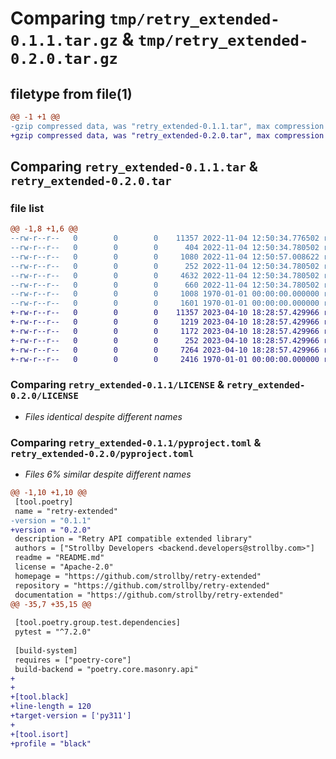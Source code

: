 # Comparing `tmp/retry_extended-0.1.1.tar.gz` & `tmp/retry_extended-0.2.0.tar.gz`

## filetype from file(1)

```diff
@@ -1 +1 @@
-gzip compressed data, was "retry_extended-0.1.1.tar", max compression
+gzip compressed data, was "retry_extended-0.2.0.tar", max compression
```

## Comparing `retry_extended-0.1.1.tar` & `retry_extended-0.2.0.tar`

### file list

```diff
@@ -1,8 +1,6 @@
--rw-r--r--   0        0        0    11357 2022-11-04 12:50:34.776502 retry_extended-0.1.1/LICENSE
--rw-r--r--   0        0        0      404 2022-11-04 12:50:34.780502 retry_extended-0.1.1/README.md
--rw-r--r--   0        0        0     1080 2022-11-04 12:50:57.008622 retry_extended-0.1.1/pyproject.toml
--rw-r--r--   0        0        0      252 2022-11-04 12:50:34.780502 retry_extended-0.1.1/retry/__init__.py
--rw-r--r--   0        0        0     4632 2022-11-04 12:50:34.780502 retry_extended-0.1.1/retry/api.py
--rw-r--r--   0        0        0      660 2022-11-04 12:50:34.780502 retry_extended-0.1.1/retry/compat.py
--rw-r--r--   0        0        0     1008 1970-01-01 00:00:00.000000 retry_extended-0.1.1/setup.py
--rw-r--r--   0        0        0     1601 1970-01-01 00:00:00.000000 retry_extended-0.1.1/PKG-INFO
+-rw-r--r--   0        0        0    11357 2023-04-10 18:28:57.429966 retry_extended-0.2.0/LICENSE
+-rw-r--r--   0        0        0     1219 2023-04-10 18:28:57.429966 retry_extended-0.2.0/README.md
+-rw-r--r--   0        0        0     1172 2023-04-10 18:28:57.429966 retry_extended-0.2.0/pyproject.toml
+-rw-r--r--   0        0        0      252 2023-04-10 18:28:57.429966 retry_extended-0.2.0/retry/__init__.py
+-rw-r--r--   0        0        0     7264 2023-04-10 18:28:57.429966 retry_extended-0.2.0/retry/api.py
+-rw-r--r--   0        0        0     2416 1970-01-01 00:00:00.000000 retry_extended-0.2.0/PKG-INFO
```

### Comparing `retry_extended-0.1.1/LICENSE` & `retry_extended-0.2.0/LICENSE`

 * *Files identical despite different names*

### Comparing `retry_extended-0.1.1/pyproject.toml` & `retry_extended-0.2.0/pyproject.toml`

 * *Files 6% similar despite different names*

```diff
@@ -1,10 +1,10 @@
 [tool.poetry]
 name = "retry-extended"
-version = "0.1.1"
+version = "0.2.0"
 description = "Retry API compatible extended library"
 authors = ["Strollby Developers <backend.developers@strollby.com>"]
 readme = "README.md"
 license = "Apache-2.0"
 homepage = "https://github.com/strollby/retry-extended"
 repository = "https://github.com/strollby/retry-extended"
 documentation = "https://github.com/strollby/retry-extended"
@@ -35,7 +35,15 @@
 
 [tool.poetry.group.test.dependencies]
 pytest = "^7.2.0"
 
 [build-system]
 requires = ["poetry-core"]
 build-backend = "poetry.core.masonry.api"
+
+
+[tool.black]
+line-length = 120
+target-version = ['py311']
+
+[tool.isort]
+profile = "black"
```

